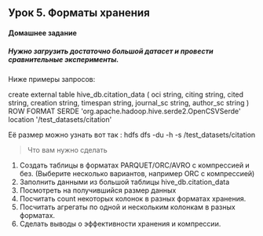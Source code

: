 ## Урок 5. Форматы хранения
#### Домашнее задание
##### Нужно загрузить достаточно большой датасет и провести сравнительные эксперименты.

Ниже примеры запросов:

create external table hive_db.citation_data
(
  oci string,
  citing string,
  cited string,
  creation string,
  timespan string,
  journal_sc string,
  author_sc string
)
ROW FORMAT SERDE 'org.apache.hadoop.hive.serde2.OpenCSVSerde'
location '/test_datasets/citation'

Её размер можно узнать вот так :
hdfs dfs -du -h -s /test_datasets/citation

> Что вам нужно сделать
1. Создать таблицы в форматах PARQUET/ORC/AVRO c компрессией и без. (Выберите несколько вариантов, например ORC с компрессией)
2. Заполнить данными из большой таблицы hive_db.citation_data
3. Посмотреть на получившийся размер данных
4. Посчитать count некоторых колонок в разных форматах хранения.
5. Посчитать агрегаты по одной и нескольким колонкам в разных форматах.
6. Сделать выводы о эффективности хранения и компрессии.
